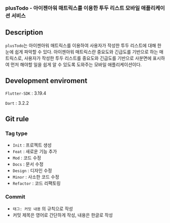 ### plusTodo - 아이젠아워 매트릭스를 이용한 투두 리스트 모바일 애플리케이션 서비스

## Description

`plusTodo`는 아이젠아워 매트릭스를 이용하여 사용자가 작성한 투두 리스트에 대해 한 눈에 쉽게 파악할 수 있다.
아이젠아워 매트릭스란 중요도와 긴급도를 기반으로 하는 매트릭스로, 사용자가 작성한 투두 리스트를 중요도와 긴급도를 기반으로 사분면에 표시하여 먼저 해야할 일을 쉽게 알 수 있도록 도와주는 모바일 애플리케이션이다.

## Development enviroment

`Flutter-SDK` : 3.19.4

`Dart` : 3.2.2

## Git rule

### **Tag type**

- `Init` : 프로젝트 생성
- `Feat` : 새로운 기능 추가
- `Mod` : 코드 수정
- `Docs` : 문서 수정
- `Design` : 디자인 수정
- `Minor` : 사소한 코드 수정
- `Refactor` : 코드 리팩토링

### **Commit**

- `태그: 커밋 내용` 의 규칙으로 작성
- 커밋 제목은 영어로 간단하게 작성, 내용은 한글로 작성
